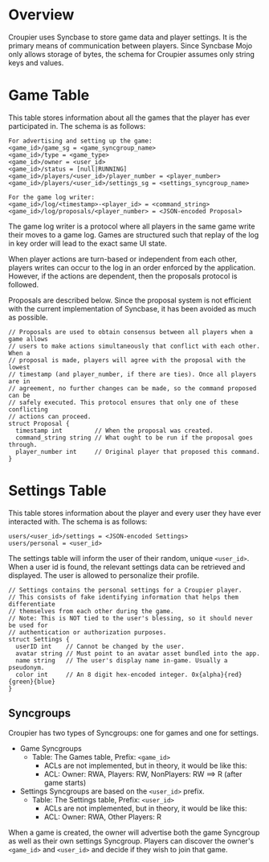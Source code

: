 # Overview

Croupier uses Syncbase to store game data and player settings. It is the primary
means of communication between players. Since Syncbase Mojo only allows storage
of bytes, the schema for Croupier assumes only string keys and values.

# Game Table

This table stores information about all the games that the player has ever
participated in. The schema is as follows:

```
For advertising and setting up the game:
<game_id>/game_sg = <game_syncgroup_name>
<game_id>/type = <game_type>
<game_id>/owner = <user_id>
<game_id>/status = [null|RUNNING]
<game_id>/players/<user_id>/player_number = <player_number>
<game_id>/players/<user_id>/settings_sg = <settings_syncgroup_name>

For the game log writer:
<game_id>/log/<timestamp>-<player_id> = <command_string>
<game_id>/log/proposals/<player_number> = <JSON-encoded Proposal>
```

The game log writer is a protocol where all players in the same game write their
moves to a game log. Games are structured such that replay of the log in key
order will lead to the exact same UI state.

When player actions are turn-based or independent from each other, players
writes can occur to the log in an order enforced by the application. However, if
the actions are dependent, then the proposals protocol is followed.

Proposals are described below. Since the proposal system is not efficient with
the current implementation of Syncbase, it has been avoided as much as possible.

```
// Proposals are used to obtain consensus between all players when a game allows
// users to make actions simultaneously that conflict with each other. When a
// proposal is made, players will agree with the proposal with the lowest
// timestamp (and player_number, if there are ties). Once all players are in
// agreement, no further changes can be made, so the command proposed can be
// safely executed. This protocol ensures that only one of these conflicting
// actions can proceed.
struct Proposal {
  timestamp int         // When the proposal was created.
  command_string string // What ought to be run if the proposal goes through.
  player_number int     // Original player that proposed this command.
}
```

# Settings Table

This table stores information about the player and every user they have ever
interacted with. The schema is as follows:

```
users/<user_id>/settings = <JSON-encoded Settings>
users/personal = <user_id>
```

The settings table will inform the user of their random, unique `<user_id>`.
When a user id is found, the relevant settings data can be retrieved and
displayed. The user is allowed to personalize their profile.

```
// Settings contains the personal settings for a Croupier player.
// This consists of fake identifying information that helps them differentiate
// themselves from each other during the game.
// Note: This is NOT tied to the user's blessing, so it should never be used for
// authentication or authorization purposes.
struct Settings {
  userID int    // Cannot be changed by the user.
  avatar string // Must point to an avatar asset bundled into the app.
  name string   // The user's display name in-game. Usually a pseudonym.
  color int     // An 8 digit hex-encoded integer. 0x{alpha}{red}{green}{blue}
}
```

## Syncgroups

Croupier has two types of Syncgroups: one for games and one for settings.
* Game Syncgroups
  * Table: The Games table, Prefix: `<game_id>`
    * ACLs are not implemented, but in theory, it would be like this:
    * ACL: Owner: RWA, Players: RW, NonPlayers: RW ==> R (after game starts)
* Settings Syncgroups are based on the `<user_id>` prefix.
  * Table: The Settings table, Prefix: `<user_id>`
    * ACLs are not implemented, but in theory, it would be like this:
    * ACL: Owner: RWA, Other Players: R

When a game is created, the owner will advertise both the game Syncgroup as well
as their own settings Syncgroup. Players can discover the owner's `<game_id>`
and `<user_id>` and decide if they wish to join that game.
